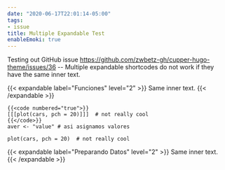 ```yaml
---
date: "2020-06-17T22:01:14-05:00"
tags:
- issue
title: Multiple Expandable Test
enableEmoki: true
---
```


Testing out GitHub issue https://github.com/zwbetz-gh/cupper-hugo-theme/issues/36 -- Multiple expandable shortcodes do not work if they have the same inner text.



{{< expandable label="Funciones" level="2" >}}
Same inner text.
{{< /expandable >}}

```{r cool-plot, fig.cap='A cool plot.'}
{{<code numbered="true">}}
[[[plot(cars, pch = 20)]]]  # not really cool
{{</code>}}
aver <- "value" # asi asignamos valores
```


```{r cool-plot, fig.cap='A cool plot.'}
plot(cars, pch = 20)  # not really cool
```


{{< expandable label="Preparando Datos" level="2" >}}
Same inner text.
{{< /expandable >}}
